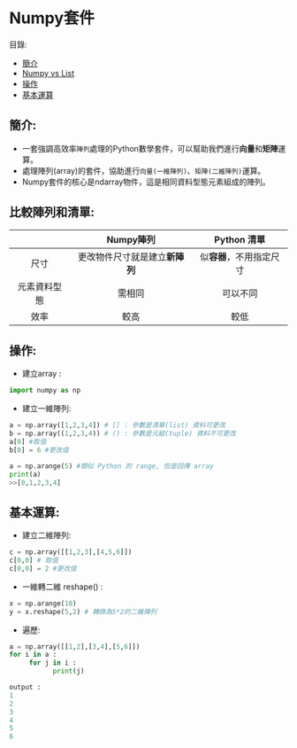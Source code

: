 Numpy套件
====

目錄:
* [簡介](#簡介)
* [Numpy vs List](#比較陣列和清單)
* [操作](#操作)
* [基本運算](#基本運算)

簡介:
----
* 一套強調高效率`陣列`處理的Python數學套件，可以幫助我們進行**向量**和**矩陣**運算。
* 處理陣列(array)的套件，協助進行`向量(一維陣列)`、`矩陣(二維陣列)`運算。
* Numpy套件的核心是ndarray物件，這是相同資料型態元素組成的陣列。

比較陣列和清單:
----

| |Numpy陣列|Python 清單|
|:-----:|:----:|:---:|
|尺寸|更改物件尺寸就是建立**新陣列**|似**容器**，不用指定尺寸|
|元素資料型態|需相同|可以不同|
|效率|較高|較低|



操作:
---

* 建立array : 

```python
import numpy as np
```


* 建立一維陣列:

```python
a = np.array([1,2,3,4]) # [] : 參數是清單(list) 資料可更改
b = np.array((1,2,3,4)) # () : 參數是元組(tuple) 資料不可更改
a[0] #取值
b[0] = 6 #更改值
```


```python
a = np.arange(5) #類似 Python 的 range, 但是回傳 array
print(a)
>>[0,1,2,3,4]
```


基本運算:
----


* 建立二維陣列:

```python
c = np.array([[1,2,3],[4,5,6]])
c[0,0] # 取值
c[0,0] = 2 #更改值
```



* 一維轉二維 reshape() :

```python
x = np.arange(10)
y = x.reshape(5,2) # 轉換為5*2的二維陣列
```

* 遍歷:

```python
a = np.array([[1,2],[3,4],[5,6]])
for i in a :
     for j in i :
           print(j)
```           

```python
output : 
1
2
3
4
5
6
```
